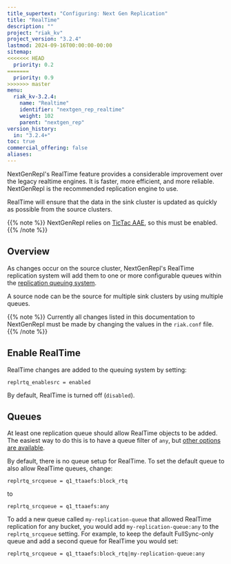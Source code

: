 ```yaml
---
title_supertext: "Configuring: Next Gen Replication"
title: "RealTime"
description: ""
project: "riak_kv"
project_version: "3.2.4"
lastmod: 2024-09-16T00:00:00-00:00
sitemap:
<<<<<<< HEAD
  priority: 0.2
=======
  priority: 0.9
>>>>>>> master
menu:
  riak_kv-3.2.4:
    name: "Realtime"
    identifier: "nextgen_rep_realtime"
    weight: 102
    parent: "nextgen_rep"
version_history:
  in: "3.2.4+"
toc: true
commercial_offering: false
aliases:
---
```


[configure tictacaae]: ../../active-anti-entropy/tictac-aae/
[configure nextgenrepl fullsync]: ../fullsync/
[configure nextgenrepl realtime]: ../realtime/
[configure nextgenrepl queuing]: ../queuing/
[configure nextgenrepl queue filters]: ../queuing/#queue-filters

NextGenRepl's RealTime feature provides a considerable improvement over the legacy realtime engines. It is faster, more efficient, and more reliable. NextGenRepl is the recommended replication engine to use.

RealTime will ensure that the data in the sink cluster is updated as quickly as possible from the source clusters.

{{% note %}}
NextGenRepl relies on [TicTac AAE](../../active-anti-entropy/tictac-aae/), so this must be enabled.
{{% /note %}}

## Overview

As changes occur on the source cluster, NextGenRepl's RealTime replication system will add them to one or more configurable queues within the [replication queuing system][configure nextgenrepl queuing]. 

A source node can be the source for multiple sink clusters by using multiple queues. 

{{% note %}}
Currently all changes listed in this documentation to NextGenRepl must be made by changing the values in the `riak.conf` file.
{{% /note %}}

## Enable RealTime

RealTime changes are added to the queuing system by setting:

```
replrtq_enablesrc = enabled
```

By default, RealTime is turned off (`disabled`).

## Queues

At least one replication queue should allow RealTime objects to be added. The easiest way to do this is to have a queue filter of `any`, but [other options are available][configure nextgenrepl queue filters].

By default, there is no queue setup for RealTime. To set the default queue to also allow RealTime queues, change:

```
replrtq_srcqueue = q1_ttaaefs:block_rtq
```

to 

```
replrtq_srcqueue = q1_ttaaefs:any
```

To add a new queue called `my-replication-queue` that allowed RealTime replication for any bucket, you would add `my-replication-queue:any` to the `replrtq_srcqueue` setting. For example, to keep the default FullSync-only queue and add a second queue for RealTime you would set:

```
replrtq_srcqueue = q1_ttaaefs:block_rtq|my-replication-queue:any
```

